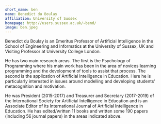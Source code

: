```yaml
---
short_name: ben
name: Benedict du Boulay
affiliation: University of Sussex
homepage: http://users.sussex.ac.uk/~bend/
image: ben.jpeg
---
```


Benedict du Boulay is an Emeritus Professor of Artificial Intelligence in the School of Engineering and Informatics at the University of Sussex, UK and Visiting Professor at University College London.

He has two main research areas.  The first is the Psychology of Programming where his main work has been in the area of novices learning programming and the development of tools to assist that process. The second is the application of Artificial Intelligence in Education.  Here he is particularly interested in issues around modelling and developing students’ metacognition and motivation.

He was President (2015-2017) and Treasurer and Secretary (2017-2019) of the International Society for Artificial Intelligence in Education and is an Associate Editor of its International Journal of Artificial Intelligence in Education.  He has edited/written 11 books and written some 190 papers (including 56 journal papers) in the areas indicated above.
